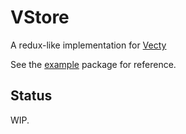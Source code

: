 # VStore

A redux-like implementation for [Vecty](https://www.github.com/gopherjs/vecty)

See the [example](https://github.com/marwan-at-work/vstore/tree/master/example) package for reference. 

## Status

WIP.